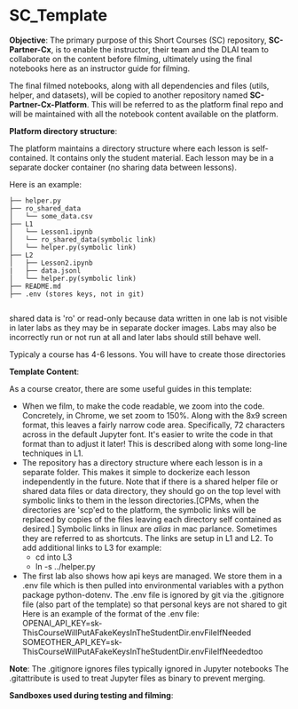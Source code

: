 # SC_Template
**Objective**: 
The primary purpose of this Short Courses (SC) repository, **SC-Partner-Cx**, is to enable the instructor, their team and the DLAI team to collaborate on the content before filming, ultimately using the final notebooks here as an instructor guide for filming.

The final filmed notebooks, along with all dependencies and files (utils, helper, and datasets), will be copied to another repository named **SC-Partner-Cx-Platform**. This will be referred to as the platform final repo and will be maintained with all the notebook content available on the platform.

**Platform directory structure**:

The platform maintains a directory structure where each lesson is self-contained.
It contains only the student material. Each lesson may be in a separate docker container (no sharing data between lessons).

Here is an example:
```
├── helper.py
├── ro_shared_data
│   └── some_data.csv
├── L1
│   └── Lesson1.ipynb
│   └── ro_shared_data(symbolic link)
│   └── helper.py(symbolic link)
├── L2
│   ├── Lesson2.ipynb
|   ├── data.jsonl
│   └── helper.py(symbolic link)
├── README.md
├── .env (stores keys, not in git)


```
shared data is 'ro' or read-only because data written in one lab is not visible in later labs as they may be in separate docker images.
Labs may also be incorrectly run or not run at all and later labs should still behave well.

Typicaly a course has 4-6 lessons. You will have to create those directories

**Template Content**:

As a course creator, there are some useful guides in this template:

* When we film, to make the code readable, we zoom into the code. Concretely, in Chrome, we set zoom to 150%. Along with the 8x9 screen format, this leaves a fairly narrow code area. Specifically, 72 characters across in the default Jupyter font. It's easier to write the code in that format than to adjust it later! This is described along with some long-line techniques in L1.
* The repository has a directory structure where each lesson is in a separate folder. This makes it simple to dockerize each lesson independently in the future. Note that if there is a shared helper file or shared data files or data directory, they should go on the top level with symbolic links to them in the lesson directories.[CPMs, when the directories are 'scp'ed to the platform, the symbolic links will be replaced by copies of the files leaving each directory self contained as desired.] Symbolic links in linux are *alias* in mac parlance. Sometimes they are referred to as shortcuts. The links are setup in L1 and L2. To add additional links to L3 for example:
    * cd into L3
    * ln -s ../helper.py 
* The first lab also shows how api keys are managed. We store them in a .env file which is then pulled into environmental variables with a python package python-dotenv. The .env file is ignored by git via the .gitignore file (also part of the template) so that personal keys are not shared to git
Here is an example of the format of the .env file:  
OPENAI_API_KEY=sk-ThisCourseWillPutAFakeKeysInTheStudentDir.envFileIfNeeded  
SOMEOTHER_API_KEY=sk-ThisCourseWillPutAFakeKeysInTheStudentDir.envFileIfNeededtoo


**Note**:
The .gitignore ignores files typically ignored in Jupyter notebooks
The .gitattribute is used to treat Jupyter files as binary to prevent merging.

**Sandboxes used during testing and filming**:



